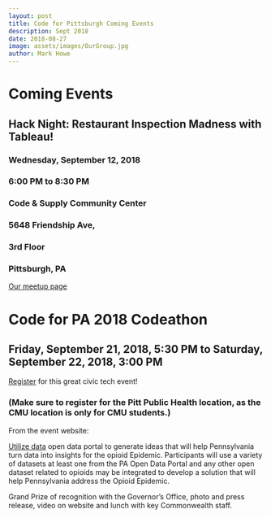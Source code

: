 ```yaml
---
layout: post
title: Code for Pittsburgh Coming Events
description: Sept 2018
date: 2018-08-27
image: assets/images/OurGroup.jpg
author: Mark Howe
---
```


# Coming Events


## Hack Night: Restaurant Inspection Madness with Tableau!

### Wednesday, September 12, 2018
### 6:00 PM to 8:30 PM
### Code & Supply Community Center

### 5648 Friendship Ave, 
### 3rd Floor
### Pittsburgh, PA


[Our meetup page](https://www.meetup.com/codeforpgh)

# Code for PA 2018 Codeathon
## Friday, September 21, 2018, 5:30 PM to Saturday, September 22, 2018, 3:00 PM
[Register](http://www.code4pa.tech/register/) for this great civic tech event! 
### (Make sure to register for the Pitt Public Health location, as the CMU location is only for CMU students.)

From the event website:

[Utilize data](https://data.pa.gov/) open data portal to generate ideas that will help Pennsylvania turn data into insights for the opioid Epidemic. Participants will use a variety of datasets at least one from the PA Open Data Portal and any other open dataset related to opioids may be integrated to develop a solution that will help Pennsylvania address the Opioid Epidemic.

Grand Prize of recognition with the Governor’s Office, photo and press release, video on website and lunch with key Commonwealth staff.